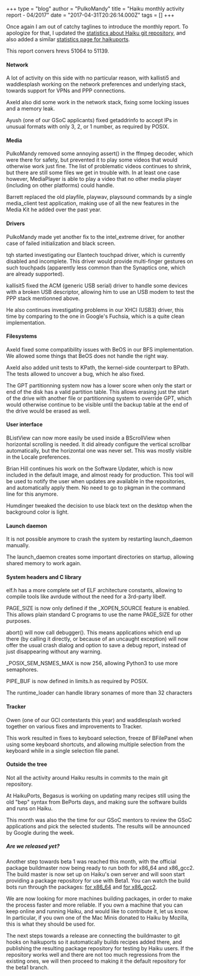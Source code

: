 +++
type = "blog"
author = "PulkoMandy"
title = "Haiku monthly activity report - 04/2017"
date = "2017-04-31T20:26:14.000Z"
tags = []
+++

<p>Once again I am out of catchy taglines to introduce the monthly report.
To apologize for that, I updated the <a href="http://pulkomandy.tk/stats">statistics about Haiku git repository</a>, and also added a similar <a href="http://pulkomandy.tk/stats_hp">statistics page for haikuports</a>.</p>
<p>This report convers hrevs 51064 to 51139.</p>

<h4>Network</h4>

<p>A lot of activity on this side with no particular reason, with kallisti5 and
waddlesplash working on the network preferences and underlying stack, towards
support for VPNs and PPP connections.</p>

<p>Axeld also did some work in the network stack, fixing some locking issues
and a memory leak.</p>

<p>Ayush (one of our GSoC applicants) fixed getaddrinfo to accept IPs in
unusual formats with only 3, 2, or 1 number, as required by POSIX.</p>

<h4>Media</h4>

<p>PulkoMandy removed some annoying assert() in the ffmpeg decoder, which were
there for safety, but prevented it to play some videos that would otherwise
work just fine. The list of problematic videos continues to shrink, but there
are still some files we get in trouble with. In at least one case however,
MediaPlayer is able to play a video that no other media player (including on
other platforms) could handle.</p>

<p>Barrett replaced the old playfile, playwav, playsound commands by a single
media_client test application, making use of all the new features in the Media
Kit he added over the past year.</p>

<h4>Drivers</h4>

<p>PulkoMandy made yet another fix to the intel_extreme driver, for another
case of failed initialization and black screen.</p>

<p>tqh started investigating our Elantech touchpad driver, which is currently
disabled and incomplete. This driver would provide multi-finger gestures on
such touchpads (apparently less common than the Synaptics one, which are
already supported).</p>

<p>kallisit5 fixed the ACM (generic USB serial) driver to handle some devices
with a broken USB descriptor, allowing him to use an USB modem to test the PPP
stack mentionned above.</p>

<p>He also continues investigating problems in our XHCI (USB3) driver, this time
by comparing to the one in Google's Fuchsia, which is a quite clean implementation.</p>

<h4>Filesystems</h4>

<p>Axeld fixed some compatibility issues with BeOS in our BFS implementation.
We allowed some things that BeOS does not handle the right way.</p>

<p>Axeld also added unit tests to KPath, the kernel-side counterpart to BPath.
The tests allowed to uncover a bug, which he also fixed.</p>

<p>The GPT partitionning system now has a lower score when only the start or
end of the disk has a valid partition table. This allows erasing just the start
of the drive with another file or partitionning system to override GPT, which
would otherwise continue to be visible until the backup table at the end of the
drive would be erased as well.</p>

<h4>User interface</h4>

<p>BListView can now more easily be used inside a BScrollView when horizontal
scrolling is needed. It did already configure the vertical scrollbar
automatically, but the horizontal one was never set. This was mostly visible
in the Locale preferences.</p>

<p>Brian Hill continues his work on the Software Updater, which is now included
in the default image, and almost ready for production. This tool will be used to
notify the user when updates are available in the repositories, and automatically
apply them. No need to go to pkgman in the command line for this anymore.</p>

<p>Humdinger tweaked the decision to use black text on the desktop when the
background color is light.</p>

<h4>Launch daemon</h4>

<p>It is not possible anymore to crash the system by restarting launch_daemon
manually.</p>

<p>The launch_daemon creates some important directories on startup, allowing
shared memory to work again.</p>

<h4>System headers and C library</h4>

<p>elf.h has a more complete set of ELF architecture constants, allowing to
compile tools like avrdude without the need for a 3rd-party libelf.</p>

<p>PAGE_SIZE is now only defined if the _XOPEN_SOURCE feature is enabled. This
allows plain standard C programs to use the name PAGE_SIZE for other purposes.</p>

<p>abort() will now call debugger(). This means applications which end up there
(by calling it directly, or because of an uncaught exception) will now offer the
usual crash dialog and option to save a debug report, instead of just disappearing
without any warning.</p>

<p>_POSIX_SEM_NSMES_MAX is now 256, allowing Python3 to use more semaphores.</p>

<p>PIPE_BUF is now defined in limits.h as required by POSIX.</p>

<p>The runtime_loader can handle library sonames of more than 32 characters</p>

<h4>Tracker</h4>

<p>Owen (one of our GCI contestants this year) and waddlesplash worked together
on various fixes and improvements to Tracker.</p>

<p>This work resulted in fixes to keyboard selection, freeze of BFilePanel when
using some keyboard shortcuts, and allowing multiple selection from the keyboard
while in a single selection file panel.</p>

<h4>Outside the tree</h4>

<p>Not all the activity around Haiku results in commits to the main git repository.</p>
<p>At HaikuPorts, Begasus is working on updating many recipes still using the old "bep" syntax from BePorts days, and making sure the software builds and runs on Haiku.</p>
<p>This month was also the the time for our GSoC mentors to review the GSoC applications and pick the selected students. The results will be announced by Google during the week.</p>

<h5>Are we released yet?</h5>

<p>Another step towards beta 1 was reached this month, with the official package
buildmaster now being ready to run both for x86_64 and x86_gcc2. The build master
is now set up on Haiku's own server and will soon start providing a package repository
for use with Beta1. You can watch the build bots run through the packages:
<a href="http://vmpkg.haiku-os.org/new/x86_64/build/28">for x86_64</a>
and <a href="http://vmpkg.haiku-os.org/new/x86_gcc2/build/6">for x86_gcc2</a>.</p>

<p>We are now looking for more machines building packages, in order to make the process
faster and more reliable. If you own a machine that you can keep online and running Haiku,
and would like to contribute it, let us know. In particular, if you own one of the
Mac Minis donated to Haiku by Mozilla, this is what they should be used for.</p>

<p>The next steps towards a release are connecting the buildmaster to git hooks on
haikuports so it automatically builds recipes added there, and publishing the
resulting package repository for testing by Haiku users. If the repository works
well and there are not too much regressions from the existing ones, we will then
proceed to making it the default repository for the beta1 branch.</p>
